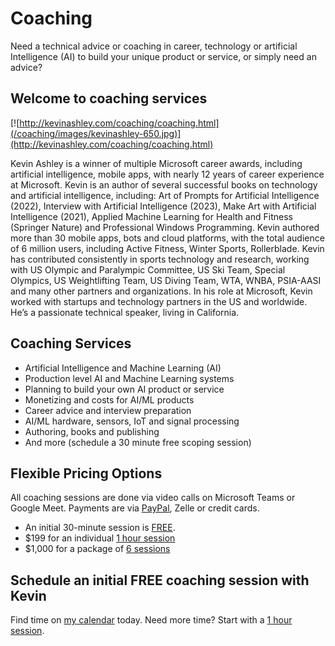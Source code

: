 # Coaching

Need a technical advice or coaching in career, technology or artificial Intelligence (AI) to build your unique product or service, or simply need an advice? 

## Welcome to coaching services

[![http://kevinashley.com/coaching/coaching.html](/coaching/images/kevinashley-650.jpg)](http://kevinashley.com/coaching/coaching.html)

Kevin Ashley is a winner of multiple Microsoft career awards, including artificial intelligence, mobile apps, with nearly 12 years of career experience at Microsoft. Kevin is an author of several successful books on technology and artificial intelligence, including: Art of Prompts for Artificial Intelligence (2022), Interview with Artificial Intelligence (2023), Make Art with Artificial Intelligence (2021), Applied Machine Learning for Health and Fitness (Springer Nature) and Professional Windows Programming. Kevin authored more than 30 mobile apps, bots and cloud platforms, with the total audience of 6 million users, including Active Fitness, Winter Sports, Rollerblade. Kevin has contributed consistently in sports technology and research, working with US Olympic and Paralympic Committee, US Ski Team, Special Olympics, US Weightlifting Team, US Diving Team, WTA, WNBA, PSIA-AASI and many other partners and organizations. In his role at Microsoft, Kevin worked with startups and technology partners in the US and worldwide. He’s a passionate technical speaker, living in California.

## Coaching Services

- Artificial Intelligence and Machine Learning (AI)
- Production level AI and Machine Learning systems
- Planning to build your own AI product or service
- Monetizing and costs for AI/ML products
- Career advice and interview preparation
- AI/ML hardware, sensors, IoT and signal processing
- Authoring, books and publishing
- And more (schedule a 30 minute free scoping session)

## Flexible Pricing Options

All coaching sessions are done via video calls on Microsoft Teams or Google Meet.
Payments are via [PayPal](https://www.paypal.me/askainow), Zelle or credit cards.

- An initial 30-minute session is [FREE](https://calendly.com/askainow/kevin-ashley-30-min).
- $199 for an individual [1 hour session](https://calendly.com/askainow/kevin-ashley-1-hour) 
- $1,000 for a package of [6 sessions](https://buy.stripe.com/eVa2a1e5b8tXe2I289)

## Schedule an initial FREE coaching session with Kevin

Find time on [my calendar](https://calendly.com/askainow/kevin-ashley-30-min) today. Need more time? Start with a [1 hour session](https://calendly.com/askainow/kevin-ashley-1-hour). 
